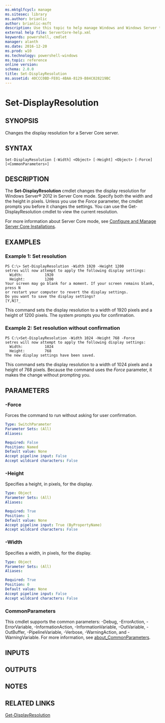 ```yaml
---
ms.mktglfcycl: manage
ms.sitesec: library
ms.author: brianlic
author: brianlic-msft
description: Use this topic to help manage Windows and Windows Server technologies with Windows PowerShell.
external help file: ServerCore-help.xml
keywords: powershell, cmdlet
manager: alanth
ms.date: 2016-12-20
ms.prod: w10
ms.technology: powershell-windows
ms.topic: reference
online version: 
schema: 2.0.0
title: Set-DisplayResolution
ms.assetid: 40CCC0BD-FE01-4BAA-8129-B84C028219BC
---
```


# Set-DisplayResolution

## SYNOPSIS
Changes the display resolution for a Server Core server.

## SYNTAX

```
Set-DisplayResolution [-Width] <Object> [-Height] <Object> [-Force] [<CommonParameters>]
```

## DESCRIPTION
The **Set-DisplayResolution** cmdlet changes the display resolution for Windows Server® 2012 in Server Core mode.
Specify both the width and the height in pixels.
Unless you use the *Force* parameter, the cmdlet prompts you before it changes the settings.
You can use the Get-DisplayResolution cmdlet to view the current resolution.

For more information about Server Core mode, see [Configure and Manage Server Core Installations](http://technet.microsoft.com/en-us/library/jj574091).

## EXAMPLES

### Example 1: Set resolution
```
PS C:\> Set-DisplayResolution -Width 1920 -Height 1200
setres will now attempt to apply the following display settings: 
  Width:          1920
  Height:         1200
Your screen may go blank for a moment. If your screen remains blank, press N
or restart your computer to revert the display settings. 
Do you want to save the display settings? 
[Y,N]?_
```

This command sets the display resolution to a width of 1920 pixels and a height of 1200 pixels.
The system prompts you for confirmation.

### Example 2: Set resolution without confirmation
```
PS C:\>Set-DisplayResolution -Width 1024 -Height 768 -Force
setres will now attempt to apply the following display settings: 
  Width:          1024
  Height:         768
The new display settings have been saved.
```

This command sets the display resolution to a width of 1024 pixels and a height of 768 pixels.
Because the command uses the *Force* parameter, it makes the change without prompting you.

## PARAMETERS

### -Force
Forces the command to run without asking for user confirmation.

```yaml
Type: SwitchParameter
Parameter Sets: (All)
Aliases: 

Required: False
Position: Named
Default value: None
Accept pipeline input: False
Accept wildcard characters: False
```

### -Height
Specifies a height, in pixels, for the display.

```yaml
Type: Object
Parameter Sets: (All)
Aliases: 

Required: True
Position: 1
Default value: None
Accept pipeline input: True (ByPropertyName)
Accept wildcard characters: False
```

### -Width
Specifies a width, in pixels, for the display.

```yaml
Type: Object
Parameter Sets: (All)
Aliases: 

Required: True
Position: 0
Default value: None
Accept pipeline input: False
Accept wildcard characters: False
```

### CommonParameters
This cmdlet supports the common parameters: -Debug, -ErrorAction, -ErrorVariable, -InformationAction, -InformationVariable, -OutVariable, -OutBuffer, -PipelineVariable, -Verbose, -WarningAction, and -WarningVariable. For more information, see [about_CommonParameters](http://go.microsoft.com/fwlink/?LinkID=113216).

## INPUTS

## OUTPUTS

## NOTES

## RELATED LINKS

[Get-DisplayResolution](./Get-DisplayResolution.md)

